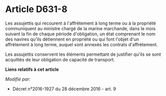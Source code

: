 # Article D631-8

Les assujettis qui recourent à l'affrètement à long terme ou à la propriété communiquent au ministre chargé de la marine
marchande, dans le mois suivant la fin de chaque période d'obligation, un état comprenant le nom des navires qu'ils
détiennent en propriété ou qui font l'objet d'un affrètement à long terme, auquel sont annexés les contrats d'affrètement.

Les assujettis conservent les éléments permettant de justifier qu'ils se sont acquittés de leur obligation de capacité de
transport.

**Liens relatifs à cet article**

_Modifié par_:

  - Décret n°2016-1927 du 28 décembre 2016 - art. 9
